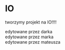 # IO

tworzymy projekt na IO!!!!<br>



edytowane przez darka<br>
edytowane przez marka<br>
edytowane przez mateusza<br>
